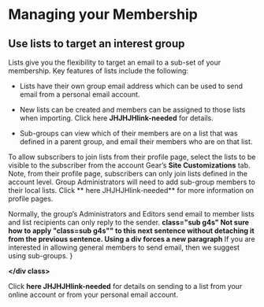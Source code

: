 # Managing your Membership

## Use lists to target an interest group
<div id="gv-use-lists-to-target"></div>

Lists give you the flexibility to target an email to a sub-set of your
membership.
Key features of lists include the following:

* Lists have their own group email address which can be used to send
email from a personal email account.

* New lists can be created and members can be assigned to those lists
when importing.  Click here **JHJHJHlink-needed** for details.

* Sub-groups can view which of their members are on a list that was
defined in a parent group, and email their members who are on that list.

To allow subscribers to join lists from their profile page, select the
lists to be visible to the subscriber from the account Gear’s **Site
Customizations** tab.
Note, from their profile page, subscribers can only join lists defined
in the account level.
Group Administrators will need to add sub-group members to their local
lists.
Click ** here JHJHJHlink-needed** for more information on profile pages.

Normally, the group’s Administrators and Editors send email to member
lists and list recipients can only reply to the sender.
**class="sub g4s" Not sure how to apply "class=sub g4s"" to this
next sentence without detaching it from the previous sentence. Using a
div forces a new paragraph**
If you are interested in allowing general members to send email, then we suggest using sub-groups. }

**</div class>**

Click **here JHJHJHlink-needed** for details on sending to a list from
your online account or from your personal email account.

